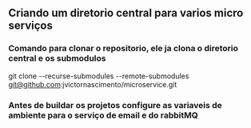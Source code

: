 ## Criando um diretorio central para varios micro serviços 


### Comando para clonar o repositorio, ele ja clona o diretorio central e os submodulos
git clone --recurse-submodules --remote-submodules git@github.com:jvictornascimento/microservice.git


### Antes de buildar os projetos configure as variaveis de ambiente para o serviço de email e do rabbitMQ

